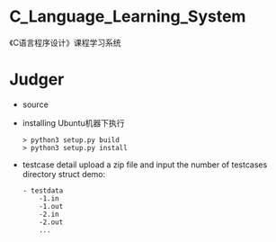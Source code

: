 # C_Language_Learning_System
《C语言程序设计》课程学习系统


# Judger 
- source
    
- installing 
    Ubuntu机器下执行
    ```shell
    > python3 setup.py build
    > python3 setup.py install
    ```
- testcase detail
    upload a zip file and input the number of testcases
    directory struct demo:
    ```
    - testdata
        -1.in
        -1.out
        -2.in
        -2.out
        ...
    ```
